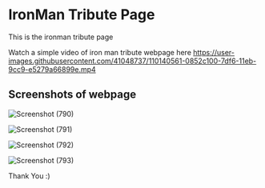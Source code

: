 # IronMan Tribute Page

This is the ironman tribute page

Watch a simple video of iron man tribute webpage here https://user-images.githubusercontent.com/41048737/110140561-0852c100-7df6-11eb-9cc9-e5279a66899e.mp4

## Screenshots of webpage

![Screenshot (790)](https://user-images.githubusercontent.com/41048737/110140941-74352980-7df6-11eb-9cd9-1154a72decb0.png)

![Screenshot (791)](https://user-images.githubusercontent.com/41048737/110141070-99299c80-7df6-11eb-98fa-b858d7a1f4fc.png)

![Screenshot (792)](https://user-images.githubusercontent.com/41048737/110141095-a21a6e00-7df6-11eb-9b69-ef476ea5a6c7.png)

![Screenshot (793)](https://user-images.githubusercontent.com/41048737/110141109-a5155e80-7df6-11eb-99c3-05d0b7d91c68.png)

Thank You :)
